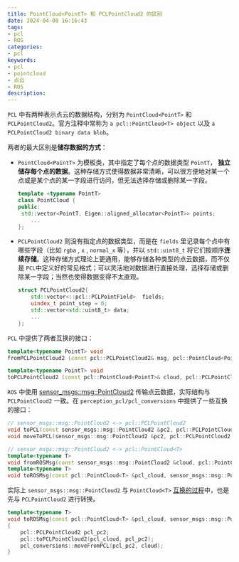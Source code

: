 ```yaml
---
title: PointCloud<PointT> 和 PCLPointCloud2 的区别
date: 2024-04-08 16:16:43
tags:
- pcl
- ROS
categories:
- pcl
keywords:
- pcl
- pointcloud
- 点云
- ROS
description:
---
```




`PCL` 中有两种表示点云的数据结构，分别为 `PointCloud<PointT>` 和 `PCLPointCloud2`。官方注释中常称为 `a pcl::PointCloud<T> object` 以及 `a PCLPointCloud2 binary data blob`。

两者的最大区别是**储存数据的方式**：

- `PointCloud<PointT>` 为模板类，其中指定了每个点的数据类型 `PointT`， **独立储存每个点的数据**。这种存储方式使得数据非常清晰，可以很方便地对某一个点或是某个点的某一字段进行访问，但无法选择存储或删除某一字段。

  ```C++
  template <typename PointT>
  class PointCloud {
  public:
   std::vector<PointT, Eigen::aligned_allocator<PointT>> points;
      ...
  };
  ```
  
- `PCLPointCloud2` 则没有指定点的数据类型，而是在 `fields` 里记录每个点中有哪些字段（比如 `rgba` , `x` , `normal_x` 等），并以 `std::uint8_t` 将它们按顺序**连续存储**。这种存储方式理论上更通用，能够存储各种类型的点云数据，而不仅是 `PCL`中定义好的常见格式；可以灵活地对数据进行直接处理，选择存储或删除某一字段；当然也使得数据变得不太直观。

  ```C++
  struct PCLPointCloud2{
      std::vector<::pcl::PCLPointField>  fields;
      uindex_t point_step = 0;
      std::vector<std::uint8_t> data;
      ...
  };
  ```

<!-- more -->

`PCL` 中提供了两者互换的接口：

```C++
template<typename PointT> void
fromPCLPointCloud2 (const pcl::PCLPointCloud2& msg, pcl::PointCloud<PointT>& cloud);

template<typename PointT> void
toPCLPointCloud2 (const pcl::PointCloud<PointT>& cloud, pcl::PCLPointCloud2& msg);
```

`ROS` 中使用 [sensor_msgs::msg::PointCloud2](https://docs.ros.org/en/melodic/api/sensor_msgs/html/msg/PointCloud2.html) 传输点云数据，实际结构与 `PCLPointCloud2` 一致。在 `perception_pcl/pcl_conversions` 中提供了一些互换的接口：

```C++
// sensor_msgs::msg::PointCloud2 <-> pcl::PCLPointCloud2
void toPCL(const sensor_msgs::msg::PointCloud2 &pc2, pcl::PCLPointCloud2 &pcl_pc2);
void moveToPCL(sensor_msgs::msg::PointCloud2 &pc2, pcl::PCLPointCloud2 &pcl_pc2);

// sensor_msgs::msg::PointCloud2 <-> pcl::PointCloud<T>
template<typename T>
void fromROSMsg(const sensor_msgs::msg::PointCloud2 &cloud, pcl::PointCloud<T> &pcl_cloud);
template<typename T>
void toROSMsg(const pcl::PointCloud<T> &pcl_cloud, sensor_msgs::msg::PointCloud2 &cloud);
```

实际上 `sensor_msgs::msg::PointCloud2` 与 `PointCloud<T>` [互换的过程](https://github.com/ros-perception/perception_pcl/blob/ros2/pcl_conversions/include/pcl_conversions/pcl_conversions.h#L559-L565)中，也是先与 `PCLPointCloud2` 进行转换。

```C++
template<typename T>
void toROSMsg(const pcl::PointCloud<T> &pcl_cloud, sensor_msgs::msg::PointCloud2 &cloud)
{
    pcl::PCLPointCloud2 pcl_pc2;
    pcl::toPCLPointCloud2(pcl_cloud, pcl_pc2);
    pcl_conversions::moveFromPCL(pcl_pc2, cloud);
}
```
